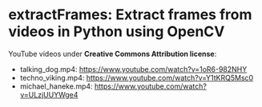 # extractFrames: Extract frames from videos in Python using OpenCV













YouTube videos under **Creative Commons Attribution license**:

- talking_dog.mp4: https://www.youtube.com/watch?v=1oR6-982NHY
- techno_viking.mp4: https://www.youtube.com/watch?v=Y1tKRQ5Msc0
- michael_haneke.mp4: https://www.youtube.com/watch?v=ULzjUUYWge4

